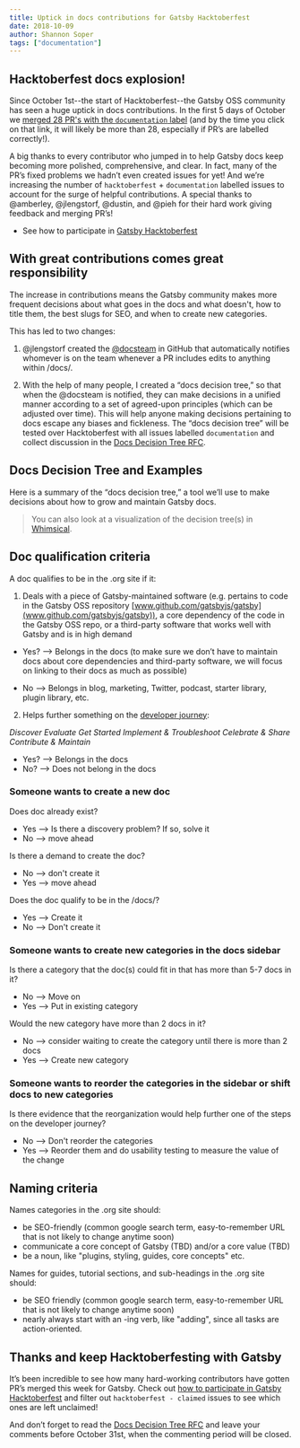 ```yaml
---
title: Uptick in docs contributions for Gatsby Hacktoberfest
date: 2018-10-09
author: Shannon Soper
tags: ["documentation"]
---
```


## Hacktoberfest docs explosion!

Since October 1st--the start of Hacktoberfest--the Gatsby OSS community has seen a huge uptick in docs contributions. In the first 5 days of October we [merged 28 PR's with the `documentation` label](https://github.com/gatsbyjs/gatsby/pulls?utf8=%E2%9C%93&q=is%3Apr+sort%3Aupdated-desc+is%3Aclosed+label%3A%22type%3A+documentation%22+language%3Aswift+closed%3A%3E2018-10-01) (and by the time you click on that link, it will likely be more than 28, especially if PR’s are labelled correctly!).

A big thanks to every contributor who jumped in to help Gatsby docs keep becoming more polished, comprehensive, and clear. In fact, many of the PR’s fixed problems we hadn’t even created issues for yet! And we’re increasing the number of `hacktoberfest` + `documentation` labelled issues to account for the surge of helpful contributions. A special thanks to @amberley, @jlengstorf, @dustin, and @pieh for their hard work giving feedback and merging PR’s!

- See how to participate in [Gatsby Hacktoberfest](https://github.com/gatsbyjs/gatsby/issues/7928)

## With great contributions comes great responsibility

The increase in contributions means the Gatsby community makes more frequent decisions about what goes in the docs and what doesn't, how to title them, the best slugs for SEO, and when to create new categories.

This has led to two changes:

1.  @jlengstorf created the [@docsteam](https://github.com/orgs/gatsbyjs/teams/docs) in GitHub that automatically notifies whomever is on the team whenever a PR includes edits to anything within /docs/.

2.  With the help of many people, I created a “docs decision tree,” so that when the @docsteam is notified, they can make decisions in a unified manner according to a set of agreed-upon principles (which can be adjusted over time). This will help anyone making decisions pertaining to docs escape any biases and fickleness. The “docs decision tree” will be tested over Hacktoberfest with all issues labelled `documentation` and collect discussion in the [Docs Decision Tree RFC](https://github.com/gatsbyjs/rfcs/pull/14).

## Docs Decision Tree and Examples

Here is a summary of the “docs decision tree,” a tool we’ll use to make decisions about how to grow and maintain Gatsby docs.

> You can also look at a visualization of the decision tree(s) in [Whimsical](https://whimsical.co/78PmoqFTbJJxpXHA1a6gba).

## Doc qualification criteria

A doc qualifies to be in the .org site if it:

1.  Deals with a piece of Gatsby-maintained software (e.g. pertains to code in the Gatsby OSS repository [www.github.com/gatsbyjs/gatsby](www.github.com/gatsbyjs/gatsby)), a core dependency of the code in the Gatsby OSS repo, or a third-party software that works well with Gatsby and is in high demand

- Yes? --> Belongs in the docs (to make sure we don’t have to maintain docs about core dependencies and third-party software, we will focus on linking to their docs as much as possible)

- No --> Belongs in blog, marketing, Twitter, podcast, starter library, plugin library, etc.

2.  Helps further something on the [developer journey](https://pronovix.com/blog/analyzing-api-docs-and-dx-patterns-best-banking-developer-portals):

_Discover_
_Evaluate_
_Get Started_
_Implement & Troubleshoot_
_Celebrate & Share_
_Contribute & Maintain_

- Yes? --> Belongs in the docs
- No? --> Does not belong in the docs

### Someone wants to create a new doc

Does doc already exist?

- Yes --> Is there a discovery problem? If so, solve it
- No --> move ahead

Is there a demand to create the doc?

- No --> don't create it
- Yes --> move ahead

Does the doc qualify to be in the /docs/?

- Yes --> Create it
- No --> Don't create it

### Someone wants to create new categories in the docs sidebar

Is there a category that the doc(s) could fit in that has more than 5-7 docs in it?

- No --> Move on
- Yes --> Put in existing category

Would the new category have more than 2 docs in it?

- No --> consider waiting to create the category until there is more than 2 docs
- Yes --> Create new category

### Someone wants to reorder the categories in the sidebar or shift docs to new categories

Is there evidence that the reorganization would help further one of the steps on the developer journey?

- No --> Don't reorder the categories
- Yes --> Reorder them and do usability testing to measure the value of the change

## Naming criteria

Names categories in the .org site should:

- be SEO-friendly (common google search term, easy-to-remember URL that is not likely to change anytime soon)
- communicate a core concept of Gatsby (TBD) and/or a core value (TBD)
- be a noun, like "plugins, styling, guides, core concepts" etc.

Names for guides, tutorial sections, and sub-headings in the .org site should:

- be SEO friendly (common google search term, easy-to-remember URL that is not likely to change anytime soon)
- nearly always start with an -ing verb, like "adding", since all tasks are action-oriented.

## Thanks and keep Hacktoberfesting with Gatsby

It’s been incredible to see how many hard-working contributors have gotten PR’s merged this week for Gatsby. Check out [how to participate in Gatsby Hacktoberfest](https://github.com/gatsbyjs/gatsby/issues/7928) and filter out `hacktoberfest - claimed` issues to see which ones are left unclaimed!

And don’t forget to read the [Docs Decision Tree RFC](https://github.com/gatsbyjs/rfcs/pull/14) and leave your comments before October 31st, when the commenting period will be closed.
